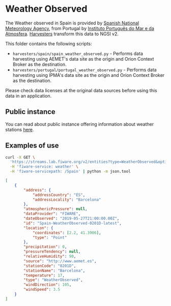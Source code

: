 # Weather Observed

The Weather observed in Spain is provided by
[Spanish National Meteorology Agency](http://aemet.es), from Portugal by
[Instituto Português do Mar e da Atmosfera](http://www.ipma.pt/pt).
[Harvesters](./harvesters) transform this data to NGSI v2.

This folder contains the following scripts:

-   `harvesters/spain/spain_weather_observed.py` - Performs data harvesting
    using AEMET's data site as the origin and Orion Context Broker as the
    destination.
-   `harvesters/portugal/portugal_weather_observed.py` - Performs data
    harvesting using IPMA's data site as the origin and Orion Context Broker as
    the destination.

Please check data licenses at the original data sources before using this data
in an application.

## Public instance

You can read about public instance offering information about weather stations
[here](../../gsma.md).

## Examples of use

```bash
curl -X GET \
  'https://streams.lab.fiware.org/v2/entities?type=WeatherObserved&options=keyValues&q=address.addressLocality:Barcelona' \
  -H 'fiware-service: weather' \
  -H 'fiware-servicepath: /Spain' | python -m json.tool
```

```json
[
    {
        "address": {
            "addressCountry": "ES",
            "addressLocality": "Barcelona"
        },
        "atmosphericPressure": null,
        "dataProvider": "FIWARE",
        "dateObserved": "2019-05-27T21:00:00.00Z",
        "id": "Spain-WeatherObserved-0201D-latest",
        "location": {
            "coordinates": [2.2, 41.3906],
            "type": "Point"
        },
        "precipitation": 0,
        "pressureTendency": null,
        "relativeHumidity": 90,
        "source": "http://www.aemet.es",
        "stationCode": "0201D",
        "stationName": "Barcelona",
        "temperature": 17,
        "type": "WeatherObserved",
        "windDirection": 105,
        "windSpeed": 3.5
    }
]
```
